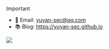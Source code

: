 > [!IMPORTANT]
> - :email: Email: yuyan-sec@qq.com
> - :books: Blog:  https://yuyan-sec.github.io

<img src="https://github-readme-stats.vercel.app/api?username=yuyan-sec&show_icons=true&theme=dracula">

